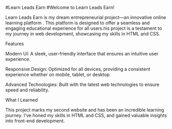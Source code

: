 #Learn Leads Earn 
#Welcome to Learn Leads Earn!

Learn Leads Earn is my dream entrepreneurial project—an innovative online learning platform . This platform is designed to offer a seamless and engaging educational experience for all users.his project is a testament to my journey in web development, showcasing my skills in HTML and CSS.

Features

Modern UI: A sleek, user-friendly interface that ensures an intuitive user experience.

Responsive Design: Optimized for all devices, providing a consistent experience whether on mobile, tablet, or desktop.

Advanced Technologies: Built with the latest web technologies to ensure speed and reliability.

What I Learned

This project marks my second website and has been an incredible learning journey. I've honed my skills in HTML and CSS, and gained valuable insights into front-end development.
